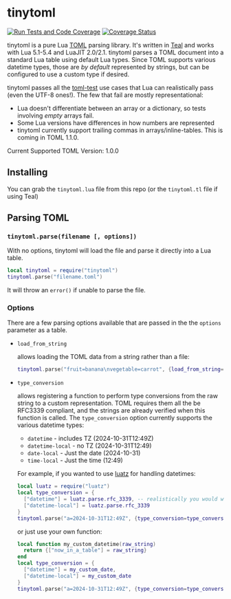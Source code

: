 # tinytoml
[![Run Tests and Code Coverage](https://github.com/FourierTransformer/tinytoml/actions/workflows/test-and-coverage.yml/badge.svg)](https://github.com/FourierTransformer/tinytoml/actions/workflows/test-and-coverage.yml) [![Coverage Status](https://coveralls.io/repos/github/FourierTransformer/tinytoml/badge.svg?branch=refs/pull/1/merge)](https://coveralls.io/github/FourierTransformer/tinytoml?branch=main)

tinytoml is a pure Lua [TOML](https://toml.io) parsing library. It's written in [Teal](https://github.com/teal-language/tl) and works with Lua 5.1-5.4 and LuaJIT 2.0/2.1. tinytoml parses a TOML document into a standard Lua table using default Lua types. Since TOML supports various datetime types, those are _by default_ represented by strings, but can be configured to use a custom type if desired.

tinytoml passes all the [toml-test](https://github.com/toml-lang/toml-test) use cases that Lua can realistically pass (even the UTF-8 ones!). The few that fail are mostly representational:
- Lua doesn't differentiate between an array or a dictionary, so tests involving _empty_ arrays fail.
- Some Lua versions have differences in how numbers are represented
- tinytoml currently support trailing commas in arrays/inline-tables. This is coming in TOML 1.1.0.

Current Supported TOML Version: 1.0.0

## Installing
You can grab the `tinytoml.lua` file from this repo (or the `tinytoml.tl` file if using Teal)

## Parsing TOML

### `tinytoml.parse(filename [, options])`
With no options, tinytoml will load the file and parse it directly into a Lua table.

```lua
local tinytoml = require("tinytoml")
tinytoml.parse("filename.toml")
```
It will throw an `error()` if unable to parse the file.

### Options
There are a few parsing options available that are passed in the the `options` parameter as a table.

- `load_from_string`

  allows loading the TOML data from a string rather than a file:
  ```lua
  tinytoml.parse("fruit=banana\nvegetable=carrot", {load_from_string=true})
  ```

- `type_conversion`

  allows registering a function to perform type conversions from the raw string to a custom representation. TOML requires them all the be RFC3339 compliant, and the strings are already verified when this function is called. The `type_conversion` option currently supports the various datetime types:
  - `datetime` - includes TZ (2024-10-31T12:49Z)
  - `datetime-local` - no TZ (2024-10-31T12:49)
  - `date-local` - Just the date (2024-10-31)
  - `time-local` - Just the time (12:49)

  For example, if you wanted to use [luatz](https://github.com/daurnimator/luatz) for handling datetimes:
  ```lua
  local luatz = require("luatz")
  local type_conversion = {
    ["datetime"] = luatz.parse.rfc_3339, -- realistically you would want to handle errors accordingly
    ["datetime-local"] = luatz.parse.rfc_3339
  }
  tinytoml.parse("a=2024-10-31T12:49Z", {type_conversion=type_conversion})
  ```

  or just use your own function:
  ```lua
  local function my_custom_datetime(raw_string)
    return {["now_in_a_table"] = raw_string}
  end
  local type_conversion = {
    ["datetime"] = my_custom_date,
    ["datetime-local"] = my_custom_date
  }
  tinytoml.parse("a=2024-10-31T12:49Z", {type_conversion=type_conversion})
  ```

